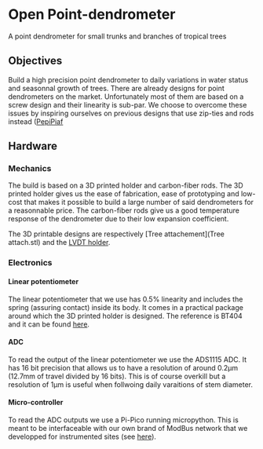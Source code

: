 # Open Point-dendrometer
A point dendrometer for small trunks and branches of tropical trees

## Objectives
Build a high precision point dendrometer to daily variations in water status and seasonnal growth of trees. 
There are already designs for point dendrometers on the market. Unfortunately most of them are based on a screw design and their linearity is sub-par. We choose to overcome these issues by inspiring ourselves on previous designs that use zip-ties and rods instead ([PepiPiaf]([url](https://piaf.clermont.hub.inrae.fr/methodes-et-modeles/pepipiaf))

## Hardware
### Mechanics
The build is based on a 3D printed holder and carbon-fiber rods. The 3D printed holder gives us the ease of fabrication, ease of prototyping and low-cost that makes it possible to build a large number of said dendrometers for a reasonnable price. The carbon-fiber rods give us a good temperature response of the dendrometer due to their low expansion coefficient.

The 3D printable designs are respectively [Tree attachement](Tree attach.stl) and the [LVDT holder](). 


### Electronics
#### Linear potentiometer
The linear potentiometer that we use has 0.5% linearity and includes the spring (assuring contact) inside its body. It comes in a practical package around which the 3D printed holder is designed. The reference is BT404 and it can be found [here](https://www.mouser.fr/ProductDetail/858-404R10KL.5).
#### ADC
To read the output of the linear potentiometer we use the ADS1115 ADC. It has 16 bit precision that allows us to have a resolution of around 0.2µm (12.7mm of travel divided by 16 bits). This is of course overkill but a resolution of 1µm is useful when follwoing daily varaitions of stem diameter.
#### Micro-controller
To read the ADC outputs we use a Pi-Pico running micropython. This is meant to be interfaceable with our own brand of ModBus network that we developped for instrumented sites (see [here](https://github.com/ivancornut/ecophys-modbus)).
